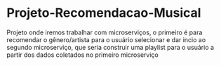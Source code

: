 # Projeto-Recomendacao-Musical
Projeto onde iremos trabalhar com microserviços, o primeiro é para recomendar o gênero/artista para o usuário selecionar e dar incio ao segundo microserviço, que seria construir uma playlist para o usuário a partir dos dados coletados no primeiro microserviço

